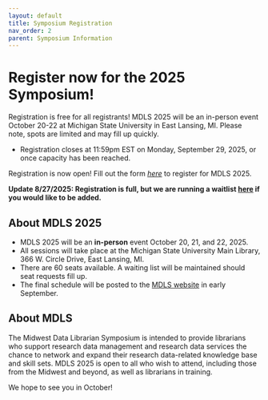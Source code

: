 ```yaml
---
layout: default
title: Symposium Registration
nav_order: 2
parent: Symposium Information
---
```

# Register now for the 2025 Symposium!

Registration is free for all registrants! MDLS 2025 will be an in-person event October 20-22 at Michigan State University in East Lansing, MI. Please note, spots are limited and may fill up quickly.
- Registration closes at 11:59pm EST on Monday, September 29, 2025, or once capacity has been reached.

Registration is now open! Fill out the form [*here*](https://docs.google.com/forms/d/e/1FAIpQLSctXiL9IK04_2G33bazUurEYa9bPYqpZdh9ciRbnmt71-LOJQ/viewform?usp=dialog) to register for MDLS 2025.

**Update 8/27/2025: Registration is full, but we are running a waitlist [here](https://docs.google.com/forms/d/e/1FAIpQLSczB3UHV92uxYpsyFWUItl8UcanEsquOpVshpW-PL089A3poQ/viewform?usp=header) if you would like to be added.**

## About MDLS 2025
- MDLS 2025 will be an **in-person** event October 20, 21, and 22, 2025.
- All sessions will take place at the Michigan State University Main Library, 366 W. Circle Drive, East Lansing, MI.
- There are 60 seats available. A waiting list will be maintained should seat requests fill up.
- The final schedule will be posted to the [MDLS website](https://mw-data-lib-symposium.github.io/website/symposium_info/symposium_subpages/schedule.html) in early September.

## About MDLS
The Midwest Data Librarian Symposium is intended to provide librarians who support research data management and research data services the chance to network and expand their research data-related knowledge base and skill sets. MDLS 2025 is open to all who wish to attend, including those from the Midwest and beyond, as well as librarians in training. 

We hope to see you in October!